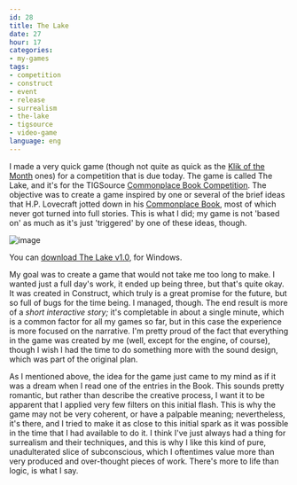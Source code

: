 ```yaml
---
id: 28
title: The Lake
date: 27
hour: 17
categories:
- my-games
tags:
- competition
- construct
- event
- release
- surrealism
- the-lake
- tigsource
- video-game
language: eng
---
```


I made a very quick game (though not quite as quick as the [Klik of the Month](/tag/kotm/) ones) for a competition that is due today. The game is called The Lake, and it's for the TIGSource [Commonplace Book Competition](http://tigsource.com/articles/2008/10/17/tigcompo-commonplace-book). The objective was to create a game inspired by one or several of the brief ideas that H.P. Lovecraft jotted down in his [Commonplace Book](http://www.lapetiteclaudine.com/archives/011196.html), most of which never got turned into full stories. This is what I did; my game is not 'based on' as much as it's just 'triggered' by one of these ideas, though.

![image](/files/2008/11-the-lake/lakescreen.png "The Lake title screen")

You can [download The Lake v1.0](//www.agj.cl/files/games/lake_1_0.zip), for Windows.

My goal was to create a game that would not take me too long to make. I wanted just a full day's work, it ended up being three, but that's quite okay. It was created in Construct, which truly is a great promise for the future, but so full of bugs for the time being. I managed, though. The end result is more of a _short interactive story;_ it's completable in about a single minute, which is a common factor for all my games so far, but in this case the experience is more focused on the narrative. I'm pretty proud of the fact that everything in the game was created by me (well, except for the engine, of course), though I wish I had the time to do something more with the sound design, which was part of the original plan.

As I mentioned above, the idea for the game just came to my mind as if it was a dream when I read one of the entries in the Book. This sounds pretty romantic, but rather than describe the creative process, I want it to be apparent that I applied very few filters on this initial flash. This is why the game may not be very coherent, or have a palpable meaning; nevertheless, it's there, and I tried to make it as close to this initial spark as it was possible in the time that I had available to do it. I think I've just always had a thing for surrealism and their techniques, and this is why I like this kind of pure, unadulterated slice of subconscious, which I oftentimes value more than very produced and over-thought pieces of work. There's more to life than logic, is what I say.
